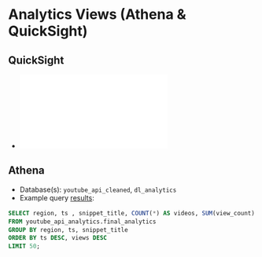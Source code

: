 # Analytics Views (Athena & QuickSight)

## QuickSight

- ![visualization](./results/QuickSight_visualization.pdf)

## Athena
- Database(s): `youtube_api_cleaned`, `dl_analytics`
- Example query [results](./results/athena_query.csv):
```sql
SELECT region, ts , snippet_title, COUNT(*) AS videos, SUM(view_count) AS views
FROM youtube_api_analytics.final_analytics
GROUP BY region, ts, snippet_title
ORDER BY ts DESC, views DESC
LIMIT 50;
